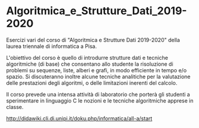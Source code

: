 # Algoritmica_e_Strutture_Dati_2019-2020
Esercizi vari del corso di "Algoritmica e Strutture Dati 2019-2020" della laurea triennale di informatica a Pisa. 

L'obiettivo del corso è quello di introdurre strutture dati e tecniche algoritmiche (di base) che consentano allo studente la risoluzione di problemi su sequenze, liste, alberi e grafi, in modo efficiente in tempo e/o spazio. Si discuteranno inoltre alcune tecniche analitiche per la valutazione delle prestazioni degli algoritmi, o delle limitazioni inerenti del calcolo.

Il corso prevede una intensa attività di laboratorio che porterà gli studenti a sperimentare in linguaggio C le nozioni e le tecniche algoritmiche apprese in classe.


http://didawiki.cli.di.unipi.it/doku.php/informatica/all-a/start
